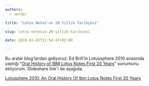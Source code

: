 ```yaml
---
authors:
  - serdar

title: "Lotus Notes'un 20 Yıllık Tarihçesi"

slug: lotus-notesun-20-yillik-tarihcesi

date: 2010-02-02T11:54:47+02:00

---
```


Bu aralar blog'lardan gidiyoruz. Ed Brill'in Lotussphere 2010 sırasında yaptığı "[Oral History of IBM Lotus Notes First 20 Years](http://www.edbrill.com/ebrill/edbrill.nsf/dx/lotusphere-2010-an-oral-history-of-lotus-notes-the-first-20-years)" sunumunu ekliyorum. Slideshare link'i de aşağıda.

[Lotusphere 2010: An Oral History Of Ibm Lotus Notes First 20 Years](http://www.slideshare.net/edbrill/lotusphere-2010-an-oral-history-of-ibm-lotus-notes-first-20-years "Lotusphere 2010: An Oral History Of Ibm Lotus Notes First 20 Years")
